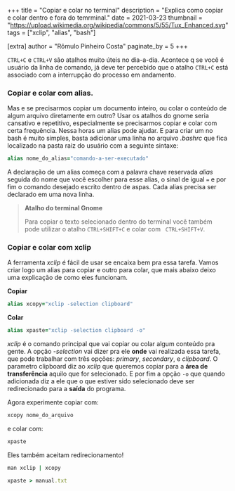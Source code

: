 +++
title = "Copiar e colar no terminal"
description = "Explica como copiar e colar dentro e fora do temrminal."
date = 2021-03-23
thumbnail = "https://upload.wikimedia.org/wikipedia/commons/5/55/Tux_Enhanced.svg"
tags = ["xclip", "alias", "bash"]

[extra]
author = "Rômulo Pinheiro Costa"
paginate_by = 5
+++

```CTRL+C``` e ```CTRL+V``` são atalhos muito úteis no dia-a-dia. Acontece q se você é usuário da linha de comando, já deve ter percebido que o atalho ```CTRL+C``` está associado com a interrupção do processo em andamento.


### **Copiar e colar com alias**.

Mas e se precisarmos copiar um documento inteiro, ou colar o conteúdo de algum arquivo diretamente em outro? Usar os atalhos do gnome seria cansativo e repetitivo, especialmente se precisarmos copiar e colar com certa frequência. Nessa horas um alias pode ajudar. E para criar um no bash é muito simples, basta adicionar uma linha no arquivo _.bashrc_ que fica localizado na pasta raiz do usuário com a seguinte sintaxe:
```ruby
alias nome_do_alias="comando-a-ser-executado"
```
A declaração de um alias começa com a palavra chave reservada _alias_ seguida do nome que você escolher para esse alias, o sinal de igual ```=``` e por fim o comando desejado escrito dentro de aspas. Cada alias precisa ser declarado em uma nova linha.

>**Atalho do terminal Gnome**
>
>Para copiar o texto selecionado dentro do terminal você também pode utilizar o atalho ```CTRL+SHIFT+C``` e colar com ``` CTRL+SHIFT+V```.

### **Copiar e colar com xclip**

A ferramenta _xclip_ é fácil de usar se encaixa bem pra essa tarefa. Vamos criar logo um alias para copiar e outro para colar, que mais abaixo deixo uma explicação de como eles funcionam.

**Copiar**
```ruby
alias xcopy="xclip -selection clipboard"
```

**Colar**
```ruby
alias xpaste="xclip -selection clipboard -o"
```

_xclip_ é o comando principal que vai copiar ou colar algum conteúdo pra gente. A opção _-selection_ vai dizer pra ele **onde** vai realizada essa tarefa, que pode trabalhar com três opções: _primary_, _secondary_, e _clipboard_. O parametro clipboard diz ao _xclip_ que queremos copiar para a **área de transferência** aquilo que for selecionado. E por fim a opção ```-o``` que quando adicionada diz  a ele que o que estiver sido selecionado deve ser redirecionado para a **saída** do programa.

Agora experimente copiar com:

```ruby
xcopy nome_do_arquivo
```

e colar com:
```ruby
xpaste
```

Eles também aceitam redirecionamento!

```ruby
man xclip | xcopy
```

```ruby
xpaste > manual.txt
```


